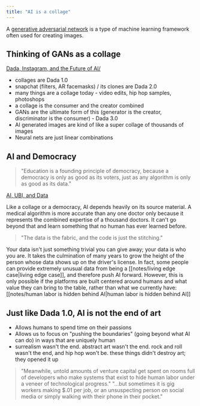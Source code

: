 ```yaml
---
title: "AI is a collage"
---
```


A [generative adversarial network](https://en.wikipedia.org/wiki/Generative_adversarial_network) is a type of machine learning framework often used for creating images. 

## Thinking of GANs as a collage
[Dada, Instagram, and the Future of AI/](https://theartofresearch.org/we-are-collage-dada-instagram-and-the-future-of-ai/)
- collages are Dada 1.0
- snapchat (filters, AR facemasks) / its clones are Dada 2.0
- many things are a collage today - video edits, hip hop samples, photoshops
- a collage is the consumer and the creator combined
- GANs are the ultimate form of this (generator is the creator, discriminator is the consumer) - Dada 3.0
- AI generated images are kind of like a super collage of thousands of images
- Neural nets are just linear combinations

## AI and Democracy 

>"Education is a founding principle of democracy, because a democracy is only as good as its voters, just as any algorithm is only as good as its data."

[AI, UBI, and Data](https://theartofresearch.org/ai-ubi-and-data/)

Like a collage or a democracy, AI depends heavily on its source material. A medical algorithm is more accurate than any one doctor only because it represents the combined expertise of a thousand doctors. It can't go beyond that and learn something that no human has ever learned before.

>"The data is the fabric, and the code is just the stitching."

Your data isn't just something trivial you can give away; your data is who you are. It takes the culmination of many years to grow the height of the person whose data shows up on the driver's license. In fact, some people can provide extremely unusual data from being a [[notes/living edge case|living edge case]], and therefore push AI forward. However, this is only possible if the platforms are built centered around humans and what value they can bring to the table, rather than what we currently have: [[notes/human labor is hidden behind AI|human labor is hidden behind AI]]

## Just like Dada 1.0, AI is not the end of art
- Allows humans to spend time on their passions
- Allows us to focus on "pushing the boundaries" (going beyond what AI can do) in ways that are uniquely human
- surrealism wasn't the end. abstract art wasn't the end. rock and roll wasn't the end, and hip hop won't be. these things didn't destroy art; they opened it up

>"Meanwhile, untold amounts of venture capital get spent on rooms full of developers who make systems that exist to hide human labor under a veneer of technological progress."
>"...but sometimes it is gig workers making $.01 per job, or an unsuspecting person on social media or simply walking with their phone in their pocket."